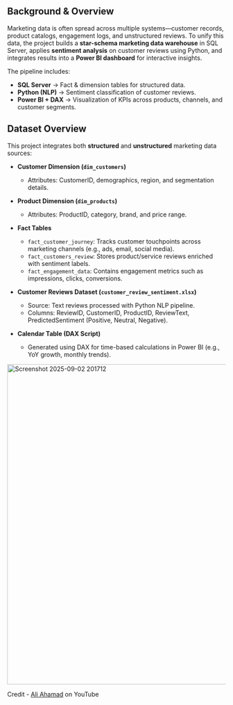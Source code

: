 ##  Background & Overview  
Marketing data is often spread across multiple systems—customer records, product catalogs, engagement logs, and unstructured reviews. To unify this data, the project builds a **star-schema marketing data warehouse** in SQL Server, applies **sentiment analysis** on customer reviews using Python, and integrates results into a **Power BI dashboard** for interactive insights.  

The pipeline includes:  
- **SQL Server** → Fact & dimension tables for structured data.  
- **Python (NLP)** → Sentiment classification of customer reviews.  
- **Power BI + DAX** → Visualization of KPIs across products, channels, and customer segments.  

## Dataset Overview  
This project integrates both **structured** and **unstructured** marketing data sources:  

- **Customer Dimension (`dim_customers`)**  
  - Attributes: CustomerID, demographics, region, and segmentation details.  

- **Product Dimension (`dim_products`)**  
  - Attributes: ProductID, category, brand, and price range.  

- **Fact Tables**  
  - `fact_customer_journey`: Tracks customer touchpoints across marketing channels (e.g., ads, email, social media).  
  - `fact_customers_review`: Stores product/service reviews enriched with sentiment labels.  
  - `fact_engagement_data`: Contains engagement metrics such as impressions, clicks, conversions.  

- **Customer Reviews Dataset (`customer_review_sentiment.xlsx`)**  
  - Source: Text reviews processed with Python NLP pipeline.  
  - Columns: ReviewID, CustomerID, ProductID, ReviewText, PredictedSentiment (Positive, Neutral, Negative).  

- **Calendar Table (DAX Script)**  
  - Generated using DAX for time-based calculations in Power BI (e.g., YoY growth, monthly trends).  

<img width="1502" height="736" alt="Screenshot 2025-09-02 201712" src="https://github.com/user-attachments/assets/ad7bb29d-8ae0-4fd9-ae17-77406dd66e96" />




Credit - [Ali Ahamad](https://www.youtube.com/@aliahmaddata) on YouTube
